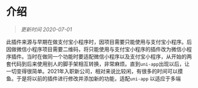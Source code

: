# 介绍

> *更新时间 2020-07-01*

此插件来源与早期在做支付宝小程序时，因项目需要只能使用与支付宝小程序。后因做微信小程序项目需要二维码，将只能使用与支付宝小程序的插件改为微信小程序插件。当时在做同一个功能时要适配微信小程序以及支付宝小程序，从开始的两套代码到后来使用别人的脚手架相互转换，非常麻烦。直到`uni-app`出现以后，让一切变得很简单。2021年入职新公司，相对来说比较闲，有很多的时间可以摸鱼。于是将以前的插件进行修改并添加新的功能，适配`uni-app` 以适应于多端
